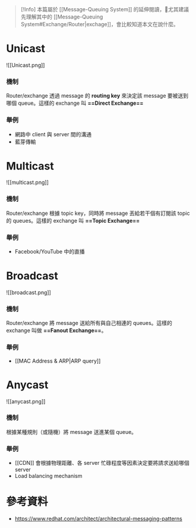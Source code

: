 >[!Info]
>本篇屬於 [[Message-Queuing System]] 的延伸閱讀，尤其建議先理解其中的 [[Message-Queuing System#Exchange/Router|exchage]]，會比較知道本文在說什麼。

# Unicast

![[Unicast.png]]

### 機制

Router/exchange 透過 message 的 **routing key** 來決定該 message 要被送到哪個 queue。這樣的 exchange 叫 **==Direct Exchange==**

### 舉例

- 網路中 client 與 server 間的溝通
- 藍芽傳輸

# Multicast

![[multicast.png]]

### 機制

Router/exchange 根據 topic key，同時將 message 丟給若干個有訂閱該 topic 的 queues。這樣的 exchange 叫 **==Topic Exchange==**

### 舉例

- Facebook/YouTube 中的直播

# Broadcast

![[broadcast.png]]

### 機制

Router/exchange 將 message 送給所有與自己相連的 queues。這樣的 exchange 叫做 **==Fanout Exchange==**。

### 舉例

- [[MAC Address & ARP|ARP query]]

# Anycast

![[anycast.png]]

### 機制

根據某種規則（或隨機）將 message 送進某個 queue。

### 舉例

- [[CDN]] 會根據物理距離、各 server 忙碌程度等因素決定要將請求送給哪個 server
- Load balancing mechanism

# 參考資料

- <https://www.redhat.com/architect/architectural-messaging-patterns>